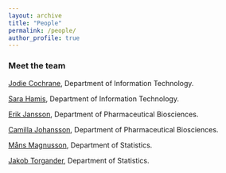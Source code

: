 ```yaml
---
layout: archive
title: "People"
permalink: /people/
author_profile: true
---
```


### Meet the team

<p><a href="https://www.uu.se/en/contact-and-organisation/staff?query=N24-1712">Jodie Cochrane</a>, Department of Information Technology. </p>

<p><a href="https://www.uu.se/en/contact-and-organisation/staff?query=N24-337">Sara Hamis</a>, Department of Information Technology. </p>

<p><a href="https://www.uu.se/en/contact-and-organisation/staff?query=N15-1950">Erik Jansson</a>, Department of Pharmaceutical Biosciences. </p>

<p><a href="https://www.uu.se/en/contact-and-organisation/staff?query=N24-1495">Camilla Johansson</a>, Department of Pharmaceutical Biosciences. </p>

<p><a href="https://www.uu.se/en/contact-and-organisation/staff?query=N20-1227">Måns Magnusson</a>, Department of Statistics. </p>

<p><a href="https://www.uu.se/en/contact-and-organisation/staff?query=N23-1250">Jakob Torgander</a>, Department of Statistics. </p>

